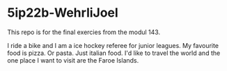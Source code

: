# 5ip22b-WehrliJoel
This repo is for the final exercies from the modul 143.

I ride a bike and I am a ice hockey referee for junior leagues.
My favourite food is pizza. Or pasta. Just italian food.
I'd like to travel the world and the one place I want to visit are the Faroe Islands.
